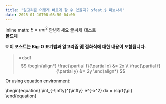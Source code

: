 ```yaml
---
title: "알고리즘 어떻게 빠르게 할 수 있을까? $feat.$ 피보나치"
date: 2025-01-10T08:08:50-04:00
---
```


Inline math: $E = mc^2$
안녕하세요 글씨체 테스트   
**볼드체**

**💡 이 포스트는 Big-O 표기법과 알고리즘 및 점화식에 대한 내용이 포함됩니다.**
> ㅍdsdf 
$$
\begin{align*}
\frac{\partial f}{\partial x} &= 2x \\
\frac{\partial f}{\partial y} &= 2y
\end{align*}
$$

Or using equation environment:

\begin{equation}
\int_{-\infty}^{\infty} e^{-x^2} dx = \sqrt{\pi}
\end{equation}
